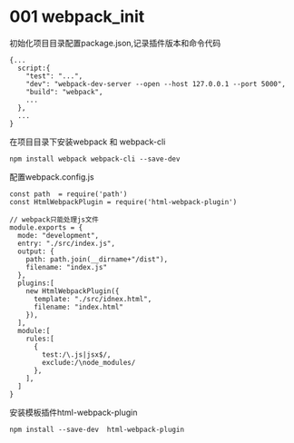 # 001 webpack_init

初始化项目目录配置package.json,记录插件版本和命令代码

```
{...
  script:{
    "test": "...",
    "dev": "webpack-dev-server --open --host 127.0.0.1 --port 5000",
    "build": "webpack",
    ...
  },
  ...
}
```



在项目目录下安装webpack 和 webpack-cli

```
npm install webpack webpack-cli --save-dev
```



配置webpack.config.js

```
const path  = require('path')
const HtmlWebpackPlugin = require('html-webpack-plugin')

// webpack只能处理js文件
module.exports = {
  mode: "development",
  entry: "./src/index.js",
  output: {
  	path: path.join(__dirname+"/dist"),
  	filename: "index.js"
  },
  plugins:[
    new HtmlWebpackPlugin({
      template: "./src/idnex.html",
      filename: "index.html"
    }),
  ],
  module:[
    rules:[
      {
        test:/\.js|jsx$/,
        exclude:/\node_modules/
      },
    ],
  ]
}
```



安装模板插件html-webpack-plugin

```
npm install --save-dev  html-webpack-plugin
```




